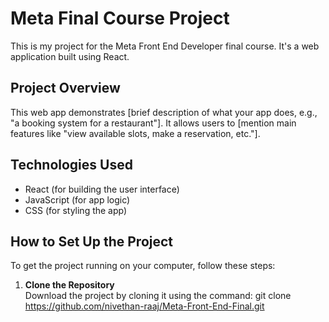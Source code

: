 # Meta Final Course Project

This is my project for the Meta Front End Developer final course. It's a web application built using React.

## Project Overview

This web app demonstrates [brief description of what your app does, e.g., "a booking system for a restaurant"]. It allows users to [mention main features like "view available slots, make a reservation, etc."].

## Technologies Used

- React (for building the user interface)
- JavaScript (for app logic)
- CSS (for styling the app)

## How to Set Up the Project

To get the project running on your computer, follow these steps:

1. **Clone the Repository**  
   Download the project by cloning it using the command:
   git clone https://github.com/nivethan-raaj/Meta-Front-End-Final.git
